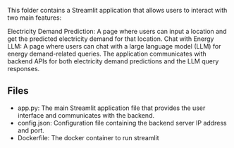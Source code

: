 This folder contains a Streamlit application that allows users to interact with two main features:

Electricity Demand Prediction: A page where users can input a location and get the predicted electricity demand for that location.
Chat with Energy LLM: A page where users can chat with a large language model (LLM) for energy demand-related queries.
The application communicates with backend APIs for both electricity demand predictions and the LLM query responses.

## Files
- app.py: The main Streamlit application file that provides the user interface and communicates with the backend.
- config.json: Configuration file containing the backend server IP address and port.
- Dockerfile: The docker container to run streamlit
